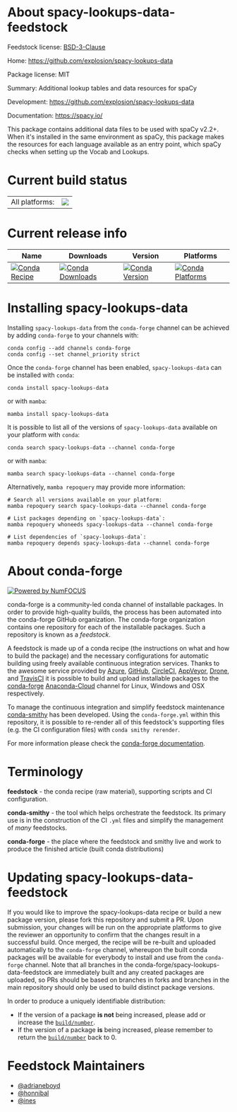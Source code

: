 About spacy-lookups-data-feedstock
==================================

Feedstock license: [BSD-3-Clause](https://github.com/conda-forge/spacy-lookups-data-feedstock/blob/main/LICENSE.txt)

Home: https://github.com/explosion/spacy-lookups-data

Package license: MIT

Summary: Additional lookup tables and data resources for spaCy

Development: https://github.com/explosion/spacy-lookups-data

Documentation: https://spacy.io/

This package contains additional data files to be used with spaCy v2.2+.
When it's installed in the same environment as spaCy, this package makes
the resources for each language available as an entry point, which spaCy
checks when setting up the Vocab and Lookups.


Current build status
====================


<table><tr><td>All platforms:</td>
    <td>
      <a href="https://dev.azure.com/conda-forge/feedstock-builds/_build/latest?definitionId=8038&branchName=main">
        <img src="https://dev.azure.com/conda-forge/feedstock-builds/_apis/build/status/spacy-lookups-data-feedstock?branchName=main">
      </a>
    </td>
  </tr>
</table>

Current release info
====================

| Name | Downloads | Version | Platforms |
| --- | --- | --- | --- |
| [![Conda Recipe](https://img.shields.io/badge/recipe-spacy--lookups--data-green.svg)](https://anaconda.org/conda-forge/spacy-lookups-data) | [![Conda Downloads](https://img.shields.io/conda/dn/conda-forge/spacy-lookups-data.svg)](https://anaconda.org/conda-forge/spacy-lookups-data) | [![Conda Version](https://img.shields.io/conda/vn/conda-forge/spacy-lookups-data.svg)](https://anaconda.org/conda-forge/spacy-lookups-data) | [![Conda Platforms](https://img.shields.io/conda/pn/conda-forge/spacy-lookups-data.svg)](https://anaconda.org/conda-forge/spacy-lookups-data) |

Installing spacy-lookups-data
=============================

Installing `spacy-lookups-data` from the `conda-forge` channel can be achieved by adding `conda-forge` to your channels with:

```
conda config --add channels conda-forge
conda config --set channel_priority strict
```

Once the `conda-forge` channel has been enabled, `spacy-lookups-data` can be installed with `conda`:

```
conda install spacy-lookups-data
```

or with `mamba`:

```
mamba install spacy-lookups-data
```

It is possible to list all of the versions of `spacy-lookups-data` available on your platform with `conda`:

```
conda search spacy-lookups-data --channel conda-forge
```

or with `mamba`:

```
mamba search spacy-lookups-data --channel conda-forge
```

Alternatively, `mamba repoquery` may provide more information:

```
# Search all versions available on your platform:
mamba repoquery search spacy-lookups-data --channel conda-forge

# List packages depending on `spacy-lookups-data`:
mamba repoquery whoneeds spacy-lookups-data --channel conda-forge

# List dependencies of `spacy-lookups-data`:
mamba repoquery depends spacy-lookups-data --channel conda-forge
```


About conda-forge
=================

[![Powered by
NumFOCUS](https://img.shields.io/badge/powered%20by-NumFOCUS-orange.svg?style=flat&colorA=E1523D&colorB=007D8A)](https://numfocus.org)

conda-forge is a community-led conda channel of installable packages.
In order to provide high-quality builds, the process has been automated into the
conda-forge GitHub organization. The conda-forge organization contains one repository
for each of the installable packages. Such a repository is known as a *feedstock*.

A feedstock is made up of a conda recipe (the instructions on what and how to build
the package) and the necessary configurations for automatic building using freely
available continuous integration services. Thanks to the awesome service provided by
[Azure](https://azure.microsoft.com/en-us/services/devops/), [GitHub](https://github.com/),
[CircleCI](https://circleci.com/), [AppVeyor](https://www.appveyor.com/),
[Drone](https://cloud.drone.io/welcome), and [TravisCI](https://travis-ci.com/)
it is possible to build and upload installable packages to the
[conda-forge](https://anaconda.org/conda-forge) [Anaconda-Cloud](https://anaconda.org/)
channel for Linux, Windows and OSX respectively.

To manage the continuous integration and simplify feedstock maintenance
[conda-smithy](https://github.com/conda-forge/conda-smithy) has been developed.
Using the ``conda-forge.yml`` within this repository, it is possible to re-render all of
this feedstock's supporting files (e.g. the CI configuration files) with ``conda smithy rerender``.

For more information please check the [conda-forge documentation](https://conda-forge.org/docs/).

Terminology
===========

**feedstock** - the conda recipe (raw material), supporting scripts and CI configuration.

**conda-smithy** - the tool which helps orchestrate the feedstock.
                   Its primary use is in the construction of the CI ``.yml`` files
                   and simplify the management of *many* feedstocks.

**conda-forge** - the place where the feedstock and smithy live and work to
                  produce the finished article (built conda distributions)


Updating spacy-lookups-data-feedstock
=====================================

If you would like to improve the spacy-lookups-data recipe or build a new
package version, please fork this repository and submit a PR. Upon submission,
your changes will be run on the appropriate platforms to give the reviewer an
opportunity to confirm that the changes result in a successful build. Once
merged, the recipe will be re-built and uploaded automatically to the
`conda-forge` channel, whereupon the built conda packages will be available for
everybody to install and use from the `conda-forge` channel.
Note that all branches in the conda-forge/spacy-lookups-data-feedstock are
immediately built and any created packages are uploaded, so PRs should be based
on branches in forks and branches in the main repository should only be used to
build distinct package versions.

In order to produce a uniquely identifiable distribution:
 * If the version of a package **is not** being increased, please add or increase
   the [``build/number``](https://docs.conda.io/projects/conda-build/en/latest/resources/define-metadata.html#build-number-and-string).
 * If the version of a package **is** being increased, please remember to return
   the [``build/number``](https://docs.conda.io/projects/conda-build/en/latest/resources/define-metadata.html#build-number-and-string)
   back to 0.

Feedstock Maintainers
=====================

* [@adrianeboyd](https://github.com/adrianeboyd/)
* [@honnibal](https://github.com/honnibal/)
* [@ines](https://github.com/ines/)

